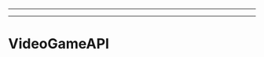----------
--------------------------------------------------------------------------------------------------
# VideoGameAPI

